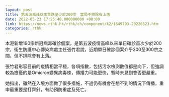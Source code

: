 ```yaml
---
layout: post
title: 第五波高峰以來首跌至少於200宗　當局不排除有上落
date: 2022-05-23 17:25:48.000000000 +08:00
link: https://news.rthk.hk/rthk/ch/component/k2/1649793-20220523.htm
categories: rthk
---
```


本港新增190宗新冠病毒確診個案，是第五波疫情高峰以來單日確診首次少於200宗，衞生防護中心傳染病處主任張竹君說，近期單日確診個案介乎200至300宗之間，但不排除會有上落。

張竹君形容目前的疫情相當平穩，各項指數，包括污水檢測數值都是向下，但強調較為擔憂的是Omicron變異病毒株，傳播力可能更快，暫時未見到會否更嚴重。

她指出，雖然在入境方面做了很多措施，不過仍有機會在想不到的情況下傳播，重申最重要是打齊針，有助預防重症及死亡。
